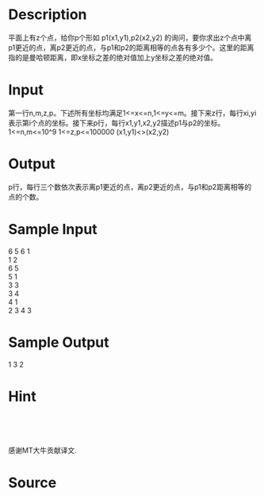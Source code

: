 
# Description

<div class="content"><p>平面上有z个点，给你p个形如 p1(x1,y1),p2(x2,y2) 的询问，要你求出z个点中离p1更近的点，离p2更近的点，与p1和p2的距离相等的点各有多少个。这里的距离指的是曼哈顿距离，即x坐标之差的绝对值加上y坐标之差的绝对值。</p></div>

# Input

<div class="content"><p>第一行n,m,z,p。下述所有坐标均满足1&lt;=x&lt;=n,1&lt;=y&lt;=m。接下来z行，每行xi,yi表示第i个点的坐标。接下来p行，每行x1,y1,x2,y2描述p1与p2的坐标。 1&lt;=n,m&lt;=10^9 1&lt;=z,p&lt;=100000 (x1,y1)&lt;&gt;(x2,y2)</p></div>

# Output

<div class="content"><p>p行，每行三个数依次表示离p1更近的点，离p2更近的点，与p1和p2距离相等的点的个数。</p></div>

# Sample Input

<div class="content"><span class="sampledata">6 5 6 1<br/>
1 2<br/>
6 5<br/>
5 1<br/>
3 3<br/>
3 4<br/>
4 1<br/>
2 3 4 3</span></div>

# Sample Output

<div class="content"><span class="sampledata">1 3 2</span></div>

# Hint

<div class="content"><p></p><p><img alt="" border="0" src="/source/bzoj/1120/img/aHR0cHM6Ly9seWRzeS5jb20vSnVkZ2VPbmxpbmUvaW1hZ2VzLzExMjAuanBn.jpg"/> </p><br/>
<p>感谢MT大牛贡献译文.</p><p></p></div>

# Source

<div class="content"><p><a href="problemset.php?search="></a></p></div>

